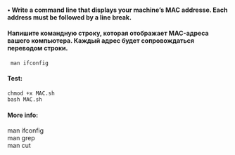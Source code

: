 #### • Write a command line that displays your machine’s MAC addresse. Each address must be followed by a line break.
#### Напишите командную строку, которая отображает MAC-адреса вашего компьютера. Каждый адрес будет сопровождаться переводом строки. 
```       
 man ifconfig
```

#### Test:
```
chmod +x MAC.sh
bash MAC.sh
```

#### More info:
man ifconfig  
man grep  
man cut
